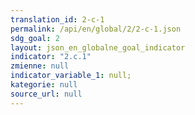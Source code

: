 ```yaml
---
translation_id: 2-c-1
permalink: /api/en/global/2/2-c-1.json
sdg_goal: 2
layout: json_en_globalne_goal_indicator
indicator: "2.c.1"
zmienne: null
indicator_variable_1: null;
kategorie: null
source_url: null
---
```


